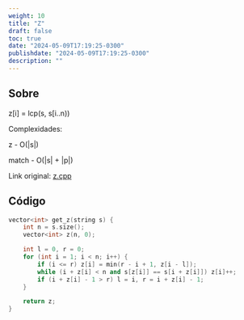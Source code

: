 ```yaml
---
weight: 10
title: "Z"
draft: false
toc: true
date: "2024-05-09T17:19:25-0300"
publishdate: "2024-05-09T17:19:25-0300"
description: ""
---
```


## Sobre
 z[i] = lcp(s, s[i..n))



 Complexidades:

 z - O(|s|)

 match - O(|s| + |p|)



Link original: [z.cpp](https://github.com/brunomaletta/Biblioteca/tree/master/Codigo/Strings/z.cpp)

## Código
```cpp
vector<int> get_z(string s) {
	int n = s.size();
	vector<int> z(n, 0);

	int l = 0, r = 0;
	for (int i = 1; i < n; i++) {
		if (i <= r) z[i] = min(r - i + 1, z[i - l]);
		while (i + z[i] < n and s[z[i]] == s[i + z[i]]) z[i]++;
		if (i + z[i] - 1 > r) l = i, r = i + z[i] - 1;
	}

	return z;
}
```
